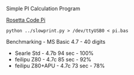 Simple PI Calculation Program

[Rosetta Code Pi](https://rosettacode.org/wiki/Pi#BASIC)

`python ../slowprint.py > /dev/ttyUSB0 < pi.bas`

Benchmarking - MS Basic 4.7 - 40 digits

- Searle  Std       - 4.7b  94 sec  - 100%<br>
- feilipu Z80       - 4.7c  85 sec  -  92%<br>
- feilipu Z80+APU   - 4.7c  73 sec  -  78%
